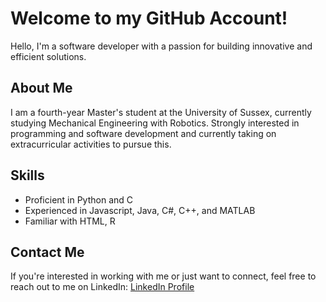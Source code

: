 # Welcome to my GitHub Account!

Hello, I'm a software developer with a passion for building innovative and efficient solutions.

## About Me
I am a fourth-year Master's student at the University of Sussex, currently studying Mechanical Engineering with Robotics. Strongly interested in programming and software development and currently taking on extracurricular activities to pursue this.

## Skills
- Proficient in Python and C
- Experienced in Javascript, Java, C#, C++, and MATLAB
- Familiar with HTML, R

## Contact Me
If you're interested in working with me or just want to connect, feel free to reach out to me on LinkedIn: [LinkedIn Profile](https://www.linkedin.com/in/lewis-m-8b508513a/)

